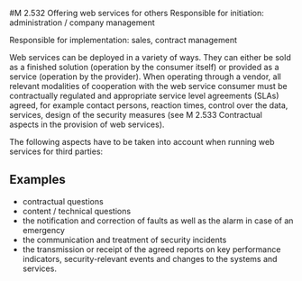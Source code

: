 #M 2.532 Offering web services for others
Responsible for initiation: administration / company management

Responsible for implementation: sales, contract management

Web services can be deployed in a variety of ways. They can either be sold as a finished solution (operation by the consumer itself) or provided as a service (operation by the provider). When operating through a vendor, all relevant modalities of cooperation with the web service consumer must be contractually regulated and appropriate service level agreements (SLAs) agreed, for example contact persons, reaction times, control over the data, services, design of the security measures (see M 2.533 Contractual aspects in the provision of web services).

The following aspects have to be taken into account when running web services for third parties:



## Examples 
* contractual questions
* content / technical questions
* the notification and correction of faults as well as the alarm in case of an emergency
* the communication and treatment of security incidents
* the transmission or receipt of the agreed reports on key performance indicators, security-relevant events and changes to the systems and services.




